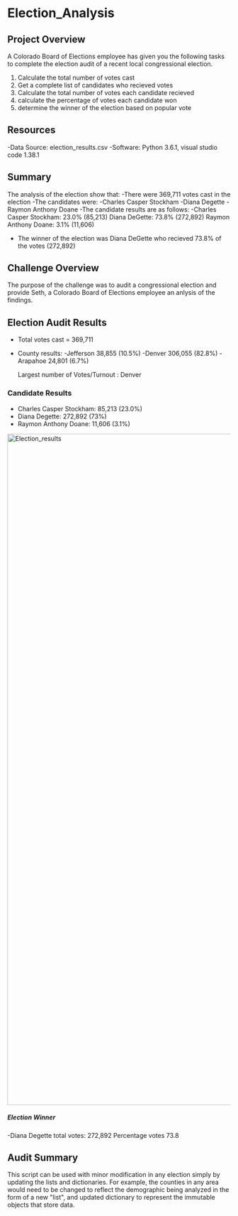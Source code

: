 # Election_Analysis

## Project Overview
A Colorado Board of Elections employee has given you the following tasks to complete the election audit of a recent local congressional election.

1. Calculate the total number of votes cast
2. Get a complete list of candidates who recieved votes
3. Calculate the total number of votes each candidate recieved
4. calculate the percentage of votes each candidate won
5. determine the winner of the election based on popular vote

## Resources
-Data Source: election_results.csv
-Software: Python 3.6.1, visual studio code 1.38.1

## Summary
The analysis of the election show that:
-There were 369,711 votes cast in the election
 -The candidates were:
     -Charles Casper Stockham
      -Diana Degette
      -Raymon Anthony Doane
 -The candidate results are as follows:
    -Charles Casper Stockham: 23.0% (85,213)
     Diana DeGette: 73.8% (272,892)
     Raymon Anthony Doane: 3.1% (11,606)
  - The winner of the election was Diana DeGette who recieved 73.8% of the votes (272,892)
## Challenge Overview
The purpose of the challenge was to audit a congressional election and provide Seth, a Colorado Board of Elections employee an anlysis of the findings.
## Election Audit Results
 - Total votes cast = 369,711
 - County results: 
      -Jefferson 38,855 (10.5%)
      -Denver 306,055 (82.8%)
      -Arapahoe 24,801 (6.7%)
      
   Largest number of Votes/Turnout : Denver
   
  ### Candidate Results
   - Charles Casper Stockham: 85,213 (23.0%)
   - Diana Degette: 272,892 (73%)
   - Raymon Anthony Doane: 11,606 (3.1%)

<img width="1512" alt="Election_results" src="https://user-images.githubusercontent.com/100330488/157835769-5a256874-d403-452e-ad4a-279280917251.png">

 
 ##### Election Winner
  -Diana Degette
  total votes: 272,892
  Percentage votes 73.8
  
  ## Audit Summary
  This script can be used with minor modification in any election simply by updating the lists and dictionaries. For example, the counties in any area would need to be changed to reflect the demographic being analyzed in the form of a new "list", and updated dictionary to represent the immutable objects that store data.
